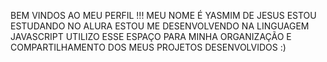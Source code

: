 BEM VINDOS AO MEU PERFIL !!!
MEU NOME É YASMIM DE JESUS
ESTOU ESTUDANDO NO ALURA 
ESTOU ME DESENVOLVENDO NA LINGUAGEM JAVASCRIPT
UTILIZO ESSE ESPAÇO PARA MINHA ORGANIZAÇÃO E COMPARTILHAMENTO DOS
MEUS PROJETOS DESENVOLVIDOS :)
